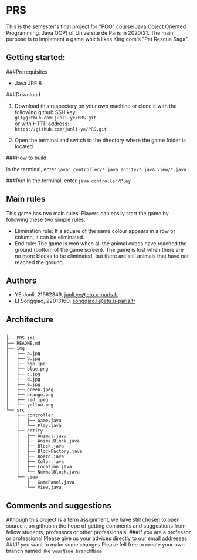 # PRS
This is the semester's final project for "POO" course(Java Object Oriented Programming, Java OOP) of Université de Paris in 2020/21. 
The main purpose is to implement a game which likes King.com's "Pet Rescue Saga". 


## Getting started:
   ###Prerequisites
   - Java JRE 8

   ###Download
1) Download this respectory on your own machine or clone it with the following github SSH key: </br>
`git@github.com:junli-ye/PRS.git` <br>
or with HTTP address: <br>
`https://github.com/junli-ye/PRS.git`

2) Open the terminal and switch to the directory where the game folder is located

  ###How to build

In the terminal, enter `javac controller/*.java entity/*.java view/*.java`

   ###Run
In the terminal, enter `java controller/Play`

## Main rules
This game has two main rules. Players can easily start the game by following these two simple rules.
- Elimination rule: If a square of the same colour appears in a row or column, it can be eliminated.
- End rule: The game is won when all the animal cubes have reached the ground (bottom of the game screen). The game is lost when there are no more blocks to be eliminated, but there are still animals that have not reached the ground.

## Authors
   - YE Junli, 21962349, junli.ye@etu.u-paris.fr
   - LI Songqiao, 22013160, songqiao.li@etu.u-paris.fr
   
## Architecture
````
. 
├── PRS.iml
├── README.md
├── img
│   ├── a.jpg
│   ├── b.jpg
│   ├── bgp.jpg
│   ├── blue.png
│   ├── c.jpg
│   ├── d.jpg
│   ├── e.jpg
│   ├── green.jpeg
│   ├── orange.png
│   ├── red.jpeg
│   └── yellow.png
└── src
    ├── controller
    │   ├── Game.java
    │   └── Play.java
    ├── entity
    │   ├── Animal.java
    │   ├── AnimalBlock.java
    │   ├── Block.java
    │   ├── BlockFactory.java
    │   ├── Board.java
    │   ├── Color.java
    │   ├── Location.java
    │   └── NormalBlock.java
    └── view
        ├── GamePanel.java
        └── View.java
````

## Comments and suggestions
Although this project is a term assignment, we have still chosen to open source it on github in the hope of getting 
comments and suggestions from fellow students, professors or other professionals.
###If you are a professor or professional
Please give us your advices directly to our email addresses
###If you want to make some changes
Please fell free to create your own branch named like `yourName_branchName` 

